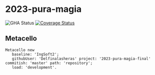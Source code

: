 # 2023-pura-magia

![GHA Status](https://github.com/Delfinalasheras/2023-pura-magia-final/actions/workflows/GHA.yml/badge.svg)
[![Coverage Status](https://coveralls.io/repos/github/Delfinalasheras/2023-pura-magia-final/badge.svg?branch=master)](https://coveralls.io/github/Delfinalasheras/2023-pura-magia-final?branch=master)


## Metacello

```smalltalk
Metacello new
   baseline: 'IngSoft2';
   githubUser: 'Delfinalasheras' project: '2023-pura-magia-final' commitish: 'master' path: 'repository';
   load: 'development'.
```
